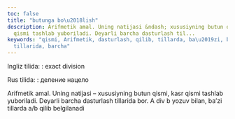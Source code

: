 ```yaml
---
toc: false
title: "butunga bo\u2018lish"
description: Arifmetik amal. Uning natijasi &ndash; xususiyning butun qismi, kasr
  qismi tashlab yuboriladi. Deyarli barcha dasturlash til...
keywords: "qismi, Arifmetik, dasturlash, qilib, tillarda, ba\u2019zi, bilan, yozuv,
  tillarida, barcha"
---
```


Ingliz tilida:
:   exact division

Rus tilida:
:   деление нацело

Arifmetik amal. Uning natijasi – xususiyning butun qismi, kasr qismi tashlab yuboriladi. Deyarli barcha dasturlash tillarida bor. A div b yozuv bilan, ba’zi tillarda a/b qilib belgilanadi